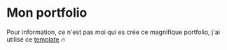 # Mon portfolio

Pour information, ce n'est pas moi qui es crée ce magnifique portfolio, j'ai utilisé ce [template](http://buckymaler.com/global) 🔥
